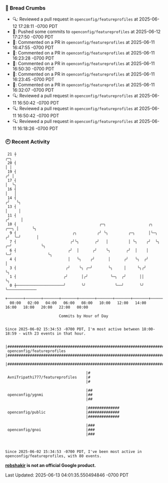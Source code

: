 ### 🍞 Bread Crumbs

 * 🔍: Reviewed a pull request in  `openconfig/featureprofiles` at 2025-06-12 17:28:11 -0700 PDT
 * 🚢: Pushed some commits to `openconfig/featureprofiles` at 2025-06-12 17:27:50 -0700 PDT
 * 💬: Commented on a PR in  `openconfig/featureprofiles` at 2025-06-11 16:47:55 -0700 PDT
 * 💬: Commented on a PR in  `openconfig/featureprofiles` at 2025-06-11 16:23:28 -0700 PDT
 * 💬: Commented on a PR in  `openconfig/featureprofiles` at 2025-06-11 16:50:30 -0700 PDT
 * 💬: Commented on a PR in  `openconfig/featureprofiles` at 2025-06-11 16:23:45 -0700 PDT
 * 💬: Commented on a PR in  `openconfig/featureprofiles` at 2025-06-11 16:32:07 -0700 PDT
 * 🔍: Reviewed a pull request in  `openconfig/featureprofiles` at 2025-06-11 16:50:42 -0700 PDT
 * 🔍: Reviewed a pull request in  `openconfig/featureprofiles` at 2025-06-11 16:50:42 -0700 PDT
 * 🔍: Reviewed a pull request in  `openconfig/featureprofiles` at 2025-06-11 16:18:26 -0700 PDT

### 🕘 Recent Activity
```
 21 ┼                                                                            ╭─╮
 20 ┤                                                                            │ │
 19 ┤                                                                           ╭╯ │
 17 ┤                                                                           │  ╰╮
 16 ┤                                                                           │   │
 14 ┤                                                                          ╭╯   ╰╮
 13 ┤                                                                          │     │
 11 ┤                                                                         ╭╯     │
 10 ┤                                     ╭─╮                   ╭╮       ╭──╮ │      ╰╮
  9 ┤                         ╭╮         ╭╯ ╰╮         ╭─╮      │╰─╮    ╭╯  ╰─╯       │
  7 ┤                        ╭╯╰╮       ╭╯   │         │ ╰╮    ╭╯  ╰╮ ╭─╯             ╰╮
  6 ┤                       ╭╯  │      ╭╯    ╰╮       ╭╯  │    │    ╰─╯                ╰╮
  4 ┤                       │   ╰╮    ╭╯      │      ╭╯   ╰╮  ╭╯                        │
  3 ┤                      ╭╯    ╰╮ ╭─╯       ╰╮     │     ╰╮╭╯                         ╰╮
  1 ┤                     ╭╯      │╭╯          ╰─╮  ╭╯      ││                           ╰╮
  0 ┼─────────────────────╯       ╰╯             ╰──╯       ╰╯                            ╰─────────────
    +───────+───────+───────+───────+───────+───────+───────+───────+───────+───────+───────+───────+────
  00:00   02:00   04:00   06:00   08:00   10:00   12:00   14:00   16:00   18:00   20:00   22:00   00:00   

						Commits by Hour of Day


Since 2025-06-02 15:34:53 -0700 PDT, I'm most active between 18:00-18:59 - with 23 events in that hour.

```



```
                                    |################################################################################
 openconfig/featureprofiles         |################################################################################
                                    |################################################################################

                                    |#
 AvniTripathi777/featureprofiles    |#
                                    |#

                                    |##
 openconfig/ygnmi                   |##
                                    |##

                                    |##############
 openconfig/public                  |##############
                                    |##############

                                    |###
 openconfig/gnoi                    |###
                                    |###



Since 2025-06-02 15:34:53 -0700 PDT, I've been most active in openconfig/featureprofiles, with 80 events.

```
**[robshakir](mailto:robjs@google.com) is not an official Google product.**  


Last Updated: 2025-06-13 04:01:35.550494846 -0700 PDT
